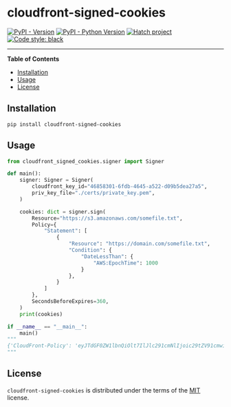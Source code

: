 # cloudfront-signed-cookies

[![PyPI - Version](https://img.shields.io/pypi/v/cloudfront-signed-cookies.svg)](https://pypi.org/project/cloudfront-signed-cookies)
[![PyPI - Python Version](https://img.shields.io/pypi/pyversions/cloudfront-signed-cookies.svg)](https://pypi.org/project/cloudfront-signed-cookies)
[![Hatch project](https://img.shields.io/badge/%F0%9F%A5%9A-Hatch-4051b5.svg)](https://github.com/pypa/hatch)
[![Code style: black](https://img.shields.io/badge/code%20style-black-000000.svg)](https://github.com/psf/black)

-----

**Table of Contents**

- [Installation](#installation)
- [Usage](#usage)
- [License](#license)

## Installation

```console
pip install cloudfront-signed-cookies
```

## Usage

```python
from cloudfront_signed_cookies.signer import Signer

def main():
    signer: Signer = Signer(
        cloudfront_key_id="46858301-6fdb-4645-a522-d09b5dea27a5",
        priv_key_file="./certs/private_key.pem",
    )

    cookies: dict = signer.sign(
        Resource="https://s3.amazonaws.com/somefile.txt",
        Policy={
            "Statement": [
                {
                    "Resource": "https://domain.com/somefile.txt",
                    "Condition": {
                        "DateLessThan": {
                            "AWS:EpochTime": 1000
                        }
                    },
                }
            ]
        },
        SecondsBeforeExpires=360,
    )
    print(cookies)

if __name__ == "__main__":
    main()
"""
{'CloudFront-Policy': 'eyJTdGF0ZW1lbnQiOlt7IlJlc291cmNlIjoic29tZV91cmwiLCJDb25kaXRpb24iOnsiRGF0ZUxlc3NUaGFuIjp7IkFXUzpFcG9jaFRpbWUiOjEwMDB9fX1dfQ__', 'CloudFront-Signature': 'EZHxOEAhaKB3e-XUAGI5xJdDQaWKuW-h6m8c4UYcFBkaA3Fh4~DygZUcYCj-S-qtUdrl46i8vp4RuvtDz4sL9GEVGGDniZc8iDVDqHmfllMFK-90Ge-C9lQ-umsqm-IQzaFVDS3WMbi5iAsRDpdUGfAk43ergTMvjhd~xxpVCCHZxW8uBt11kAjEoqdbMm6eVC32F-QB2HJndN9mm4d~dizvW~XjVt69fA0YjY7-TiIVKAO5ajnDaBl17AsLolLfLYl6NGBJjadLjueMCWM2DP5lXYce8RF2qW02wg8bNmth3ykPoVHFT-tgIgetOcDFDCFSnTkXXhUy3mu2wPzdKQ__', 'CloudFront-Key-Pair-Id': '46858301-6fdb-4645-a522-d09b5dea27a5'}
"""
```

## License

`cloudfront-signed-cookies` is distributed under the terms of the [MIT](https://spdx.org/licenses/MIT.html) license.
